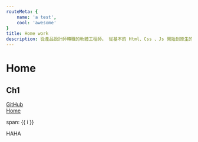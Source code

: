 ```yaml
---
routeMeta: {
    name: 'a test',
    cool: 'awesome'
}
title: Home work
description: 從產品設計師轉職的軟體工程師。 從基本的 Html、Css 、Js 開始到原生的 PHP 和前後端框架。目前在多家公司擔任顧問，同時也是網站架設公司負責人。
---
```

<intro />

[comment]: <> (![VuePress Logo]&#40;/images/portfolio.png&#41;)

[comment]: <> (![VuePress Logo222]&#40;/icons/github.svg&#41;)

[comment]: <> (<img :src="$withBase&#40;'/icons/blog.svg'&#41;" alt="VuePress Logo">)


<about />
<timeline />
<works />

# Home

## Ch1

[GitHub](https://github.com)  
[Home](../README.md)

<span v-for="i in 3"> span: {{ i }} </span>
<div>HAHA</div>

